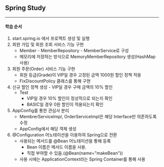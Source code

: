## Spring Study

---
#### 학습 순서 
1. start.spring.io 에서 프로젝트 생성 및 실행
2. 회원 가입 및 회원 조회 서비스 기능 구현
   - Member - MemberRepository - MemberService로 구성
   - 메모리에 저장하는 방식으로 MemoryMemberRepository 생성(HashMap 사용)
3. 회원 주문(Order) 서비스 기능 구현 
   - 회원 등급(Grade)이 VIP일 경우 고정된 금액 1000원 할인 정책 적용
   - FixDiscountPolicy 클래스를 통해 구현
4. 신규 할인 정책 생성 - VIP일 경우 구매 금액의 10% 할인
   - Test
     - VIP일 경우 10% 할인이 정상적으로 되는지 확인
     - BASIC일 경우 0원 할인이 적용되는지 확인
5. AppConfig를 통한 관심사 분리
     - MembrerServiceImpl, OrderServiceImpl은 해당 Interface만 의존하도록 수정
     - AppConfig에서 해당 객체 생성
6. @Configuration 어노테이션을 이용하여 Spring으로 전환
     - 사용되는 메서드를 @Bean 어노테이션을 통해 등록
       - Bean  이름은 메서드 이름을 사용.
       - 직접 부여할 수 있음.(@Bean(name="makeBean"))
     - 사용 시에는 ApplicationContext라는 Spring Container를 통해 사용
   